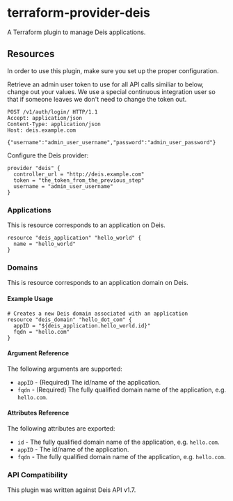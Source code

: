 # terraform-provider-deis
A Terraform plugin to manage Deis applications.

## Resources
In order to use this plugin, make sure you set up the proper configuration.

Retrieve an admin user token to use for all API calls similiar to below, change out your values. We use a special continuous integration user so that if someone leaves we don't need to change the token out.
```http
POST /v1/auth/login/ HTTP/1.1
Accept: application/json
Content-Type: application/json
Host: deis.example.com

{"username":"admin_user_username","password":"admin_user_password"}
```

Configure the Deis provider:
```hcl
provider "deis" {
  controller_url = "http://deis.example.com"
  token = "the_token_from_the_previous_step"
  username = "admin_user_username"
}
```

### Applications
This is resource corresponds to an application on Deis.

```hcl
resource "deis_application" "hello_world" {
  name = "hello_world"
}
```

### Domains
This is resource corresponds to an application domain on Deis.

#### Example Usage
```hcl
# Creates a new Deis domain associated with an application
resource "deis_domain" "hello_dot_com" {
  appID = "${deis_application.hello_world.id}"
  fqdn = "hello.com"
}
```
#### Argument Reference

The following arguments are supported:

* `appID` - (Required) The id/name of the application.
* `fqdn` - (Required) The fully qualified domain name of the application, e.g. `hello.com`.

#### Attributes Reference

The following attributes are exported:

* `id` - The fully qualified domain name of the application, e.g. `hello.com`.
* `appID` - The id/name of the application.
* `fqdn` - The fully qualified domain name of the application, e.g. `hello.com`.

### API Compatibility
This plugin was written against Deis API v1.7.
